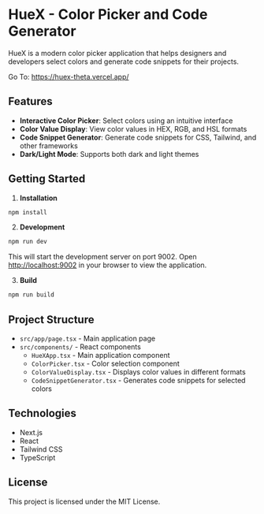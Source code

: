 # HueX - Color Picker and Code Generator

HueX is a modern color picker application that helps designers and developers select colors and generate code snippets for their projects.

Go To: https://huex-theta.vercel.app/

## Features

- **Interactive Color Picker**: Select colors using an intuitive interface
- **Color Value Display**: View color values in HEX, RGB, and HSL formats
- **Code Snippet Generator**: Generate code snippets for CSS, Tailwind, and other frameworks
- **Dark/Light Mode**: Supports both dark and light themes

## Getting Started

1. **Installation**

```bash
npm install
```

2. **Development**

```bash
npm run dev
```

This will start the development server on port 9002. Open [http://localhost:9002](http://localhost:9002) in your browser to view the application.

3. **Build**

```bash
npm run build
```

## Project Structure

- `src/app/page.tsx` - Main application page
- `src/components/` - React components
  - `HueXApp.tsx` - Main application component
  - `ColorPicker.tsx` - Color selection component
  - `ColorValueDisplay.tsx` - Displays color values in different formats
  - `CodeSnippetGenerator.tsx` - Generates code snippets for selected colors

## Technologies

- Next.js
- React
- Tailwind CSS
- TypeScript

## License

This project is licensed under the MIT License.
